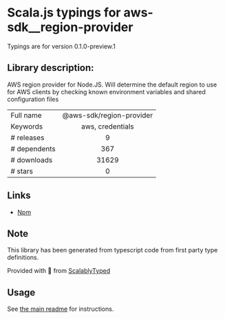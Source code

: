 
# Scala.js typings for aws-sdk__region-provider

Typings are for version 0.1.0-preview.1

## Library description:
AWS region provider for Node.JS. Will determine the default region to use for AWS clients by checking known environment variables and shared configuration files

|                    |                 |
| ------------------ | :-------------: |
| Full name          | @aws-sdk/region-provider |
| Keywords           | aws, credentials |
| # releases         | 9 |
| # dependents       | 367 |
| # downloads        | 31629 |
| # stars            | 0 |

## Links
- [Npm](https://www.npmjs.com/package/%40aws-sdk%2Fregion-provider)
    


## Note
This library has been generated from typescript code from first party type definitions.

Provided with :purple_heart: from [ScalablyTyped](https://github.com/oyvindberg/ScalablyTyped)

## Usage
See [the main readme](../../readme.md) for instructions.


